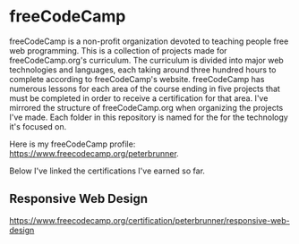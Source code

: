 # freeCodeCamp

freeCodeCamp is a non-profit organization devoted to teaching people free web programming. This is a collection of projects made for freeCodeCamp.org's curriculum. The curriculum is divided into major web technologies and languages, each taking around three hundred hours to complete according to freeCodeCamp's website. freeCodeCamp has numerous lessons for each area of the course ending in five projects that must be completed in order to receive a certification for that area. I've mirrored the structure of freeCodeCamp.org when organizing the projects I've made. Each folder in this repository is named for the for the technology it's focused on.

Here is my freeCodeCamp profile: https://www.freecodecamp.org/peterbrunner.

Below I've linked the certifications I've earned so far.

## Responsive Web Design

https://www.freecodecamp.org/certification/peterbrunner/responsive-web-design
